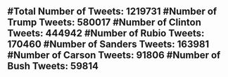 #Total Number of Tweets: 1219731 
#Number of Trump Tweets: 580017
#Number of Clinton Tweets: 444942
#Number of Rubio Tweets: 170460
#Number of Sanders Tweets: 163981
#Number of Carson Tweets: 91806
#Number of Bush Tweets: 59814
---
